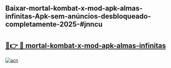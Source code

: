 ## Baixar-mortal-kombat-x-mod-apk-almas-infinitas-Apk-sem-anúncios-desbloqueado-completamente-2025-#jnncu

# <h2><a href="https://ainizakaria.my?title=mortal-kombat-x-mod-apk-almas-infinitas&ref=22M">🔗👉 🔴 mortal-kombat-x-mod-apk-almas-infinitas</a></h2>

[![acn](https://github.com/user-attachments/assets/0f9c940e-d8b0-45ae-aac7-cd30a18b3e1c)](https://ainizakaria.my?title=mortal-kombat-x-mod-apk-almas-infinitas&ref=22M)

